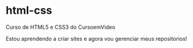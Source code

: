 # html-css
 Curso de HTML5 e CSS3 do CursoemVideo

Estou aprendendo a criar sites e agora vou gerenciar meus repositorios!
